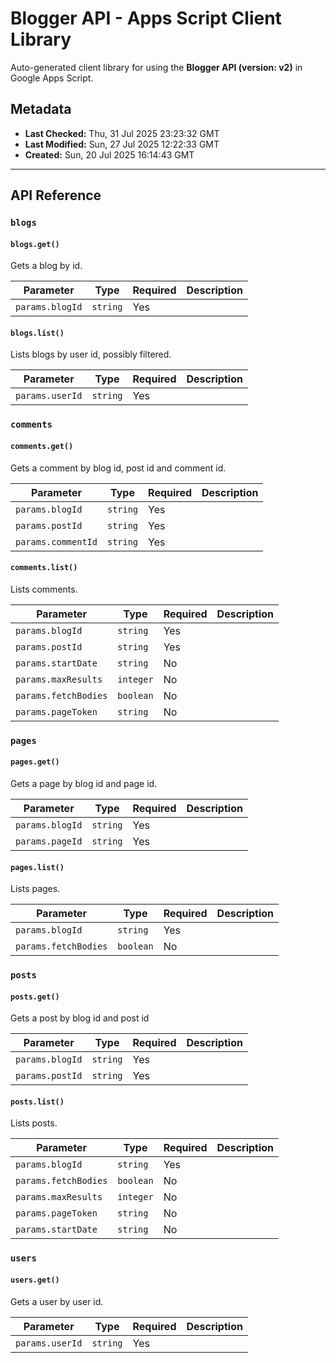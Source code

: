 # Blogger API - Apps Script Client Library

Auto-generated client library for using the **Blogger API (version: v2)** in Google Apps Script.

## Metadata

- **Last Checked:** Thu, 31 Jul 2025 23:23:32 GMT
- **Last Modified:** Sun, 27 Jul 2025 12:22:33 GMT
- **Created:** Sun, 20 Jul 2025 16:14:43 GMT



---

## API Reference

### `blogs`

#### `blogs.get()`

Gets a blog by id.

| Parameter | Type | Required | Description |
|---|---|---|---|
| `params.blogId` | `string` | Yes |  |

#### `blogs.list()`

Lists blogs by user id, possibly filtered.

| Parameter | Type | Required | Description |
|---|---|---|---|
| `params.userId` | `string` | Yes |  |

### `comments`

#### `comments.get()`

Gets a comment by blog id, post id and comment id.

| Parameter | Type | Required | Description |
|---|---|---|---|
| `params.blogId` | `string` | Yes |  |
| `params.postId` | `string` | Yes |  |
| `params.commentId` | `string` | Yes |  |

#### `comments.list()`

Lists comments.

| Parameter | Type | Required | Description |
|---|---|---|---|
| `params.blogId` | `string` | Yes |  |
| `params.postId` | `string` | Yes |  |
| `params.startDate` | `string` | No |  |
| `params.maxResults` | `integer` | No |  |
| `params.fetchBodies` | `boolean` | No |  |
| `params.pageToken` | `string` | No |  |

### `pages`

#### `pages.get()`

Gets a page by blog id and page id.

| Parameter | Type | Required | Description |
|---|---|---|---|
| `params.blogId` | `string` | Yes |  |
| `params.pageId` | `string` | Yes |  |

#### `pages.list()`

Lists pages.

| Parameter | Type | Required | Description |
|---|---|---|---|
| `params.blogId` | `string` | Yes |  |
| `params.fetchBodies` | `boolean` | No |  |

### `posts`

#### `posts.get()`

Gets a post by blog id and post id

| Parameter | Type | Required | Description |
|---|---|---|---|
| `params.blogId` | `string` | Yes |  |
| `params.postId` | `string` | Yes |  |

#### `posts.list()`

Lists posts.

| Parameter | Type | Required | Description |
|---|---|---|---|
| `params.blogId` | `string` | Yes |  |
| `params.fetchBodies` | `boolean` | No |  |
| `params.maxResults` | `integer` | No |  |
| `params.pageToken` | `string` | No |  |
| `params.startDate` | `string` | No |  |

### `users`

#### `users.get()`

Gets a user by user id.

| Parameter | Type | Required | Description |
|---|---|---|---|
| `params.userId` | `string` | Yes |  |
